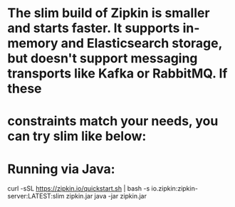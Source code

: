 # The slim build of Zipkin is smaller and starts faster. It supports in-memory and Elasticsearch storage, but doesn't support messaging transports like Kafka or RabbitMQ. If these 
# constraints match your needs, you can try slim like below:

# Running via Java:

curl -sSL https://zipkin.io/quickstart.sh | bash -s io.zipkin:zipkin-server:LATEST:slim zipkin.jar
java -jar zipkin.jar
